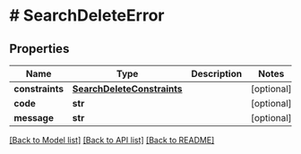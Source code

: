 # # SearchDeleteError


## Properties 


Name | Type | Description | Notes
------------ | ------------- | ------------- | -------------
**constraints**| [**SearchDeleteConstraints**](SearchDeleteConstraints.md) |   | [optional]
**code**| **str** |   | [optional]
**message**| **str** |   | [optional]


[[Back to Model list]](../../README.md#models) [[Back to API list]](../../README.md#endpoints) [[Back to README]](../../README.md)

